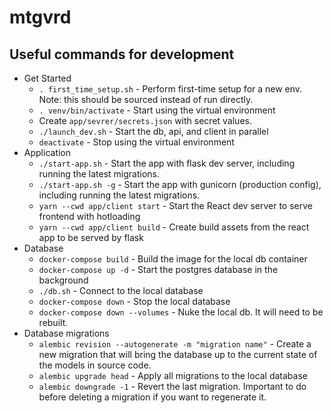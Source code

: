 # mtgvrd

## Useful commands for development

- Get Started
  - `. first_time_setup.sh` - Perform first-time setup for a new env. Note: this should be sourced
    instead of run directly.
  - `. venv/bin/activate` - Start using the virtual environment
  - Create `app/sevrer/secrets.json` with secret values.
  - `./launch_dev.sh` - Start the db, api, and client in parallel
  - `deactivate` - Stop using the virtual environment
- Application
  - `./start-app.sh` - Start the app with flask dev server, including running the latest migrations.
  - `./start-app.sh -g` - Start the app with gunicorn (production config), including running the latest migrations.
  - `yarn --cwd app/client start` - Start the React dev server to serve frontend with hotloading
  - `yarn --cwd app/client build` - Create build assets from the react app to be served by flask
- Database
  - `docker-compose build` - Build the image for the local db container
  - `docker-compose up -d` - Start the postgres database in the background
  - `./db.sh` - Connect to the local database
  - `docker-compose down` - Stop the local database
  - `docker-compose down --volumes` - Nuke the local db. It will need to be rebuilt.
- Database migrations
  - `alembic revision --autogenerate -m "migration name"` - Create a new migration that will bring
    the database up to the current state of the models in source code.
  - `alembic upgrade head` - Apply all migrations to the local database
  - `alembic downgrade -1` - Revert the last migration. Important to do before deleting a migration
    if you want to regenerate it.
